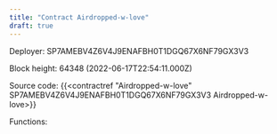 ```yaml
---
title: "Contract Airdropped-w-love"
draft: true
---
```

Deployer: SP7AMEBV4Z6V4J9ENAFBH0T1DGQ67X6NF79GX3V3


 



Block height: 64348 (2022-06-17T22:54:11.000Z)

Source code: {{<contractref "Airdropped-w-love" SP7AMEBV4Z6V4J9ENAFBH0T1DGQ67X6NF79GX3V3 Airdropped-w-love>}}

Functions:


